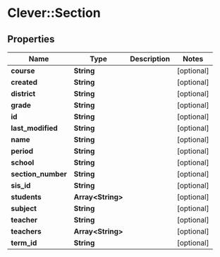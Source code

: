 # Clever::Section

## Properties
Name | Type | Description | Notes
------------ | ------------- | ------------- | -------------
**course** | **String** |  | [optional] 
**created** | **String** |  | [optional] 
**district** | **String** |  | [optional] 
**grade** | **String** |  | [optional] 
**id** | **String** |  | [optional] 
**last_modified** | **String** |  | [optional] 
**name** | **String** |  | [optional] 
**period** | **String** |  | [optional] 
**school** | **String** |  | [optional] 
**section_number** | **String** |  | [optional] 
**sis_id** | **String** |  | [optional] 
**students** | **Array&lt;String&gt;** |  | [optional] 
**subject** | **String** |  | [optional] 
**teacher** | **String** |  | [optional] 
**teachers** | **Array&lt;String&gt;** |  | [optional] 
**term_id** | **String** |  | [optional] 


